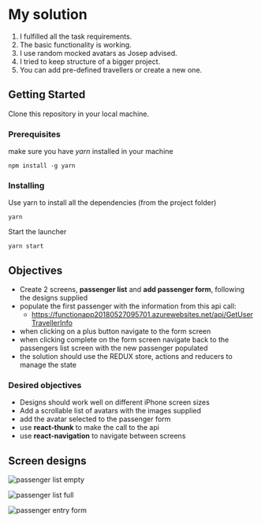 # My solution

1. I fulfilled all the task requirements.
2. The basic functionality is working.
3. I use random mocked avatars as Josep advised.
4. I tried to keep structure of a bigger project.
5. You can add pre-defined travellers or create a new one. 


## Getting Started

Clone this repository in your local machine.

### Prerequisites

make sure you have _yarn_ installed in your machine
```
npm install -g yarn
```

### Installing

Use yarn to install all the dependencies (from the project folder)
```
yarn
```

Start the launcher
```
yarn start
```

## Objectives

- Create 2 screens, **passenger list** and **add passenger form**, following the designs supplied
- populate the first passenger with the information from this api call:
  - https://functionapp20180527095701.azurewebsites.net/api/GetUserTravellerInfo
- when clicking on a plus button navigate to the form screen
- when clicking complete on the form screen navigate back to the passengers list screen with the new passenger populated
- the solution should use the REDUX store, actions and reducers to manage the state

### Desired objectives

- Designs should work well on different iPhone screen sizes
- Add a scrollable list of avatars with the images supplied
- add the avatar selected to the passenger form
- use **react-thunk** to make the call to the api
- use **react-navigation** to navigate between screens

## Screen designs

![passenger list empty](<https://github.com/Awaymo/react-native-technical-test/blob/master/test%20images/screens/small/Passenger%20List%20Default%20(Logged%20in%20state).png>)

![passenger list full](<https://github.com/Awaymo/react-native-technical-test/blob/master/test%20images/screens/small/Passenger%20List%20Full.png>)

![passenger entry form](<https://github.com/Awaymo/react-native-technical-test/blob/master/test%20images/screens/small/Passenger%20List%20Add%20Traveller.png>)


